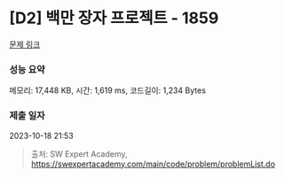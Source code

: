 # [D2] 백만 장자 프로젝트 - 1859 

[문제 링크](https://swexpertacademy.com/main/code/problem/problemDetail.do?contestProbId=AV5LrsUaDxcDFAXc) 

### 성능 요약

메모리: 17,448 KB, 시간: 1,619 ms, 코드길이: 1,234 Bytes

### 제출 일자

2023-10-18 21:53



> 출처: SW Expert Academy, https://swexpertacademy.com/main/code/problem/problemList.do